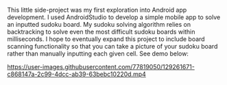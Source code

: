 This little side-project was my first exploration into Android app development. I used AndroidStudio to develop a simple mobile app to solve an inputted sudoku board.
My sudoku solving algorithm relies on backtracking to solve even the most difficult sudoku boards within milliseconds. I hope to eventually expand this project to include
board scanning functionality so that you can take a picture of your sudoku board rather than manually inputting each given cell. See demo below:

https://user-images.githubusercontent.com/77819050/129261671-c868147a-2c99-4dcc-ab39-63bebc10220d.mp4

